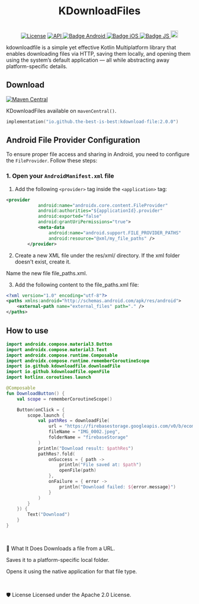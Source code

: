 <h1 align="center">KDownloadFiles</h1><br>

<div align="center">
<a href="https://opensource.org/licenses/Apache-2.0"><img alt="License" src="https://img.shields.io/badge/License-Apache%202.0-blue.svg"/></a>
<a href="https://android-arsenal.com/api?level=21" rel="nofollow">
    <img alt="API" src="https://img.shields.io/badge/API-21%2B-brightgreen.svg?style=flat" style="max-width: 100%;">
</a>
<a href ="">
<img src="https://img.shields.io/badge/Platform-Android-brightgreen.svg?logo=android" alt="Badge Android" />
  <img src="https://img.shields.io/badge/Platform-iOS%20%2F%20macOS-lightgrey.svg?logo=apple" alt="Badge iOS" />
  </a>
  <!-- <img src="https://img.shields.io/badge/Platform-JVM-8A2BE2.svg?logo=openjdk" alt="Badge JVM" />
    <img src="https://img.shields.io/badge/Platform-WASM%20%2F%20JS-yellow.svg?logo=javascript" alt="Badge JS" /> -->
 <a href ="">
  <img src="https://img.shields.io/badge/Platform-JS-yellow.svg?logo=javascript" alt="Badge JS" />
</a>
<a href="https://github.com/the-best-is-best/"><img alt="Profile" src="https://img.shields.io/badge/github-%23181717.svg?&style=for-the-badge&logo=github&logoColor=white" height="20"/></a>

</div>

kdownloadfile is a simple yet effective Kotlin Multiplatform library that enables downloading files via HTTP, saving them locally, and opening them using the system’s default application — all while abstracting away platform-specific details.

## Download

[![Maven Central](https://img.shields.io/maven-central/v/io.github.the-best-is-best/kdownload-file)](https://central.sonatype.com/artifact/io.github.the-best-is-best/kdownload-file)

KDownloadFiles available on `mavenCentral()`.

```kotlin
implementation("io.github.the-best-is-best:kdownload-file:2.0.0")
```

## Android File Provider Configuration

To ensure proper file access and sharing in Android, you need to configure the `FileProvider`.
Follow these steps:

### 1. Open your `AndroidManifest.xml` file

1. Add the following `<provider>` tag inside the `<application>` tag:

```xml
<provider
            android:name="androidx.core.content.FileProvider"
            android:authorities="${applicationId}.provider"
            android:exported="false"
            android:grantUriPermissions="true">
            <meta-data
                android:name="android.support.FILE_PROVIDER_PATHS"
                android:resource="@xml/my_file_paths" />
        </provider>
```

2. Create a new XML file under the res/xml/ directory.
   If the xml folder doesn't exist, create it.

Name the new file file_paths.xml.

3. Add the following content to the file_paths.xml file:

```xml
<?xml version="1.0" encoding="utf-8"?>
<paths xmlns:android="http://schemas.android.com/apk/res/android">
    <external-path name="external_files" path="." />
</paths>

```

## How to use

```kotlin
import androidx.compose.material3.Button
import androidx.compose.material3.Text
import androidx.compose.runtime.Composable
import androidx.compose.runtime.rememberCoroutineScope
import io.github.kdownloadfile.downloadFile
import io.github.kdownloadfile.openFile
import kotlinx.coroutines.launch

@Composable
fun DownloadButton() {
    val scope = rememberCoroutineScope()

    Button(onClick = {
        scope.launch {
            val pathRes = downloadFile(
                url = "https://firebasestorage.googleapis.com/v0/b/ecommerce-demo-48922.firebasestorage.app/o/test%2FIMG_0002.jpeg?alt=media&token=ae8223ac-b9b5-40e1-bd9a-ba869429e50f",
                fileName = "IMG_0002.jpeg",
                folderName = "firebaseStorage"
            )
            println("Download result: $pathRes")
            pathRes?.fold(
                onSuccess = { path ->
                    println("File saved at: $path")
                    openFile(path)
                },
                onFailure = { error ->
                    println("Download failed: ${error.message}")
                }
            )
        }
    }) {
        Text("Download")
    }
}


```

<br>

📂 What It Does
Downloads a file from a URL.

Saves it to a platform-specific local folder.

Opens it using the native application for that file type.

<br>

🛡 License
Licensed under the Apache 2.0 License.
